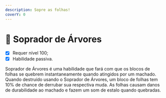 ```yaml
---
description: Sopre as folhas!
coverY: 0
---
```


# 🍃 Soprador de Árvores

* [x] Requer nível 100;
* [x] Habilidade passiva.

Soprador de Árvores é uma habilidade que fará com que os blocos de folhas se quebrem instantaneamente quando atingidos por um machado. Quando destruído usando o Soprador de Árvores, um bloco de folhas tem 10% de chance de derrubar sua respectiva muda. As folhas causam danos de durabilidade ao machado e fazem um som de estalo quando quebradas.
